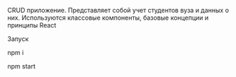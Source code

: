 CRUD приложение. Представляет собой учет студентов вуза и данных о них. Используются классовые компоненты, базовые концепции и принципы React


Запуск

npm i

npm start







